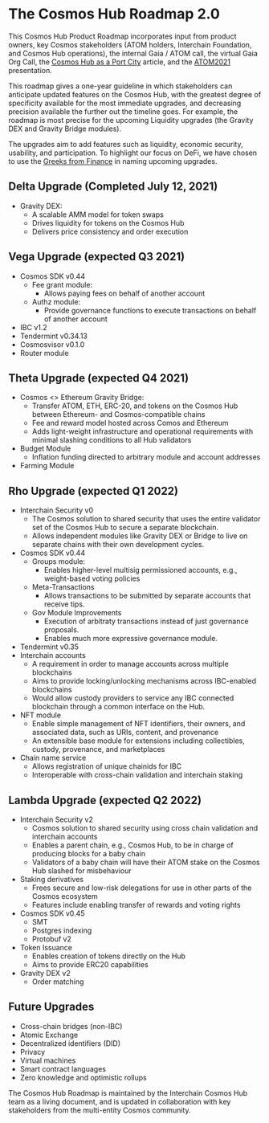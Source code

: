 # The Cosmos Hub Roadmap 2.0

This Cosmos Hub Product Roadmap incorporates input from product owners, key Cosmos stakeholders (ATOM holders, Interchain Foundation, and Cosmos Hub operations), the internal Gaia / ATOM call, the virtual Gaia Org Call, the [Cosmos Hub as a Port City](https://blog.cosmos.network/the-cosmos-hub-is-a-port-city-5b7f2d28debf) article, and the [ATOM2021](https://github.com/cosmosdevs/atom2021) presentation.

This roadmap gives a one-year guideline in which stakeholders can anticipate updated features on the Cosmos Hub, with the greatest degree of specificity available for the most immediate upgrades, and decreasing precision available the further out the timeline goes. For example, the roadmap is most precise for the upcoming Liquidity upgrades (the Gravity DEX and Gravity Bridge modules).

The upgrades aim to add features such as liquidity, economic security, usability, and participation. To highlight our focus on DeFi, we have chosen to use the [Greeks from Finance](https://en.wikipedia.org/wiki/Greeks_(finance)) in naming upcoming upgrades.

## Delta Upgrade (Completed July 12, 2021)

- Gravity DEX:
  - A scalable AMM model for token swaps
  - Drives liquidity for tokens on the Cosmos Hub
  - Delivers price consistency and order execution

## Vega Upgrade (expected Q3 2021)

 - Cosmos SDK v0.44
   - Fee grant module:
      - Allows paying fees on behalf of another account
   - Authz module:
      - Provide governance functions to execute transactions on behalf of another account
 - IBC v1.2
 - Tendermint v0.34.13
 - Cosmosvisor v0.1.0
 - Router module 

## Theta Upgrade (expected Q4 2021)

- Cosmos <> Ethereum Gravity Bridge:
  - Transfer ATOM, ETH, ERC-20, and tokens on the Cosmos Hub between Ethereum- and Cosmos-compatible chains  
  - Fee and reward model hosted across Comos and Ethereum
  - Adds light-weight infrastructure and operational requirements with minimal slashing conditions to all Hub validators
- Budget Module
  - Inflation funding directed to arbitrary module and account addresses
- Farming Module


## Rho Upgrade (expected Q1 2022)

- Interchain Security v0
  - The Cosmos solution to shared security that uses the entire validator set of the Cosmos Hub to secure a separate blockchain.
  - Allows independent modules like Gravity DEX or Bridge to live on separate chains with their own development cycles.
- Cosmos SDK v0.44
  - Groups module:
    - Enables higher-level multisig permissioned accounts, e.g., weight-based voting policies
  - Meta-Transactions
    - Allows transactions to be submitted by separate accounts that receive tips.
  - Gov Module Improvements
    - Execution of arbitraty transactions instead of just governance proposals.
    - Enables much more expressive governance module.
- Tendermint v0.35
- Interchain accounts
  - A requirement in order to manage accounts across multiple blockchains
  - Aims to provide locking/unlocking mechanisms across IBC-enabled blockchains
  - Would allow custody providers to service any IBC connected blockchain through a common interface on the Hub.
- NFT module
  - Enable simple management of NFT identifiers, their owners, and associated data, such as URIs, content, and provenance
  - An extensible base module for extensions including collectibles, custody, provenance, and marketplaces
- Chain name service
  - Allows registration of unique chainids for IBC
  - Interoperable with cross-chain validation and interchain staking

## Lambda Upgrade (expected Q2 2022)

- Interchain Security v2
  - Cosmos solution to shared security using cross chain validation and interchain accounts
  - Enables a parent chain, e.g., Cosmos Hub, to be in charge of producing blocks for a baby chain
  - Validators of a baby chain will have their ATOM stake on the Cosmos Hub slashed for misbehaviour
- Staking derivatives
  - Frees secure and low-risk delegations for use in other parts of the Cosmos ecosystem
  - Features include enabling transfer of rewards and voting rights
- Cosmos SDK v0.45
  - SMT
  - Postgres indexing
  - Protobuf v2
- Token Issuance
  - Enables creation of tokens directly on the Hub
  - Aims to provide ERC20 capabilities
- Gravity DEX v2
  - Order matching

## Future Upgrades

- Cross-chain bridges (non-IBC)
- Atomic Exchange
- Decentralized identifiers (DID)
- Privacy
- Virtual machines
- Smart contract languages
- Zero knowledge and optimistic rollups

The Cosmos Hub Roadmap is maintained by the Interchain Cosmos Hub team as a living document, and is updated in collaboration with key stakeholders from the multi-entity Cosmos community. 

